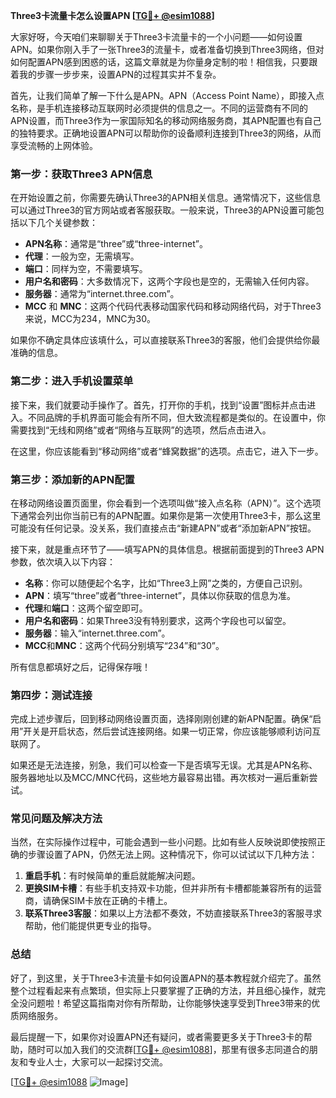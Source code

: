 **Three3卡流量卡怎么设置APN [[TG💪+ @esim1088](https://t.me/s/esim1088)]**

大家好呀，今天咱们来聊聊关于Three3卡流量卡的一个小问题——如何设置APN。如果你刚入手了一张Three3的流量卡，或者准备切换到Three3网络，但对如何配置APN感到困惑的话，这篇文章就是为你量身定制的啦！相信我，只要跟着我的步骤一步步来，设置APN的过程其实并不复杂。

首先，让我们简单了解一下什么是APN。APN（Access Point Name），即接入点名称，是手机连接移动互联网时必须提供的信息之一。不同的运营商有不同的APN设置，而Three3作为一家国际知名的移动网络服务商，其APN配置也有自己的独特要求。正确地设置APN可以帮助你的设备顺利连接到Three3的网络，从而享受流畅的上网体验。

### **第一步：获取Three3 APN信息**

在开始设置之前，你需要先确认Three3的APN相关信息。通常情况下，这些信息可以通过Three3的官方网站或者客服获取。一般来说，Three3的APN设置可能包括以下几个关键参数：

- **APN名称**：通常是“three”或“three-internet”。
- **代理**：一般为空，无需填写。
- **端口**：同样为空，不需要填写。
- **用户名和密码**：大多数情况下，这两个字段也是空的，无需输入任何内容。
- **服务器**：通常为“internet.three.com”。
- **MCC** 和 **MNC**：这两个代码代表移动国家代码和移动网络代码，对于Three3来说，MCC为234，MNC为30。

如果你不确定具体应该填什么，可以直接联系Three3的客服，他们会提供给你最准确的信息。

### **第二步：进入手机设置菜单**

接下来，我们就要动手操作了。首先，打开你的手机，找到“设置”图标并点击进入。不同品牌的手机界面可能会有所不同，但大致流程都是类似的。在设置中，你需要找到“无线和网络”或者“网络与互联网”的选项，然后点击进入。

在这里，你应该能看到“移动网络”或者“蜂窝数据”的选项。点击它，进入下一步。

### **第三步：添加新的APN配置**

在移动网络设置页面里，你会看到一个选项叫做“接入点名称（APN）”。这个选项下通常会列出你当前已有的APN配置。如果你是第一次使用Three3卡，那么这里可能没有任何记录。没关系，我们直接点击“新建APN”或者“添加新APN”按钮。

接下来，就是重点环节了——填写APN的具体信息。根据前面提到的Three3 APN参数，依次填入以下内容：

- **名称**：你可以随便起个名字，比如“Three3上网”之类的，方便自己识别。
- **APN**：填写“three”或者“three-internet”，具体以你获取的信息为准。
- **代理**和**端口**：这两个留空即可。
- **用户名和密码**：如果Three3没有特别要求，这两个字段也可以留空。
- **服务器**：输入“internet.three.com”。
- **MCC**和**MNC**：这两个代码分别填写“234”和“30”。

所有信息都填好之后，记得保存哦！

### **第四步：测试连接**

完成上述步骤后，回到移动网络设置页面，选择刚刚创建的新APN配置。确保“启用”开关是开启状态，然后尝试连接网络。如果一切正常，你应该能够顺利访问互联网了。

如果还是无法连接，别急，我们可以检查一下是否填写无误。尤其是APN名称、服务器地址以及MCC/MNC代码，这些地方最容易出错。再次核对一遍后重新尝试。

### **常见问题及解决方法**

当然，在实际操作过程中，可能会遇到一些小问题。比如有些人反映说即使按照正确的步骤设置了APN，仍然无法上网。这种情况下，你可以试试以下几种方法：

1. **重启手机**：有时候简单的重启就能解决问题。
2. **更换SIM卡槽**：有些手机支持双卡功能，但并非所有卡槽都能兼容所有的运营商，请确保SIM卡放在正确的卡槽上。
3. **联系Three3客服**：如果以上方法都不奏效，不妨直接联系Three3的客服寻求帮助，他们能提供更专业的指导。

### **总结**

好了，到这里，关于Three3卡流量卡如何设置APN的基本教程就介绍完了。虽然整个过程看起来有点繁琐，但实际上只要掌握了正确的方法，并且细心操作，就完全没问题啦！希望这篇指南对你有所帮助，让你能够快速享受到Three3带来的优质网络服务。

最后提醒一下，如果你对设置APN还有疑问，或者需要更多关于Three3卡的帮助，随时可以加入我们的交流群[[TG💪+ @esim1088](https://t.me/s/esim1088)]，那里有很多志同道合的朋友和专业人士，大家可以一起探讨交流。

[[TG💪+ @esim1088](https://t.me/s/esim1088) ![Image](https://i.postimg.cc/4NQfJmqS/Snipaste-2025-05-13-00-14-12.png)]